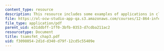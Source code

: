 ```yaml
---
content_type: resource
description: This resource includes some examples of applications in climate.
file: https://ol-ocw-studio-app-qa.s3.amazonaws.com/courses/12-864-inference-from-data-and-models-spring-2005/f30980542d1dd340d79f12cd5c55409e_tsamsfmt_chap3.pdf
file_type: application/pdf
parent_uid: e31ddbff-1ff0-3bfb-0353-d7cdba211ac2
resourcetype: Document
title: tsamsfmt_chap3.pdf
uid: f3098054-2d1d-d340-d79f-12cd5c55409e
---
```

